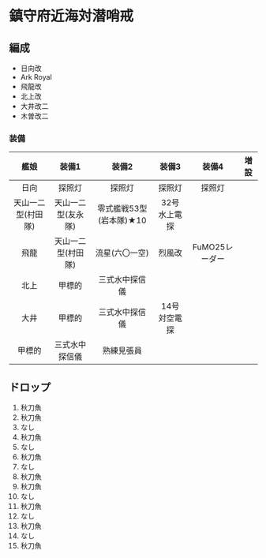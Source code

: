 # 鎮守府近海対潜哨戒

## 編成

- 日向改
- Ark Royal
- 飛龍改
- 北上改
- 大井改二
- 木曽改二

### 装備

| 艦娘               | 装備1                   | 装備2                   | 装備3        | 装備4          | 増設 |
| :-:                | :---------------------: | :----------------:      | :---------:  | :-:            | :-:  |
| 日向               | 探照灯                  | 探照灯                  | 探照灯       | 探照灯         |      |
| 天山一二型(村田隊) | 天山一二型(友永隊)      | 零式艦戦53型(岩本隊)★10 | 32号水上電探 |                |      |
| 飛龍               | 天山一二型(村田隊)      | 流星(六〇一空)          | 烈風改       | FuMO25レーダー |      |
| 北上               | 甲標的                  | 三式水中探信儀          |              |                |      |
| 大井               | 甲標的                  | 三式水中探信儀          | 14号対空電探 |                |      |
| 甲標的             | 三式水中探信儀          | 熟練見張員              |              |                |      |

## ドロップ

1. 秋刀魚
1. 秋刀魚
1. なし
1. 秋刀魚
1. なし
1. 秋刀魚
1. なし
1. 秋刀魚
1. 秋刀魚
1. なし
1. 秋刀魚
1. なし
1. 秋刀魚
1. なし
1. 秋刀魚


